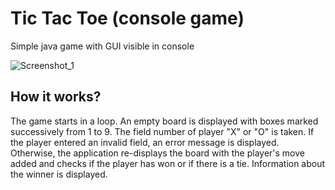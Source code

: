 # Tic Tac Toe (console game)
Simple java game with GUI visible in console

![Screenshot_1](https://user-images.githubusercontent.com/75165450/183500778-46606295-9237-4fb4-9079-e7f6308bac18.png)

## How it works?

The game starts in a loop.
An empty board is displayed with boxes marked successively from 1 to 9.
The field number of player "X" or "O" is taken.
If the player entered an invalid field, an error message is displayed.
Otherwise, the application re-displays the board with the player's move added and checks if the player has won or if there is a tie.
Information about the winner is displayed.
